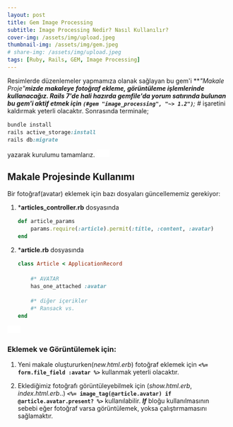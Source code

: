```yaml
---
layout: post
title: Gem Image Processing
subtitle: Image Processing Nedir? Nasıl Kullanılır?
cover-img: /assets/img/upload.jpeg
thumbnail-img: /assets/img/gem.jpeg
# share-img: /assets/img/upload.jpeg
tags: [Ruby, Rails, GEM, Image Processing]
---
```


Resimlerde düzenlemeler yapmamıza olanak sağlayan bu gem'i ***"Makale Proje"***mizde makaleye fotoğraf ekleme, görüntüleme işlemlerinde kullanacağız. Rails 7'de hali hazırda *gemfile*'da yorum satırında bulunan bu gem'i aktif etmek için ***`(#gem "image_processing", "~> 1.2")`*****; #** işaretini kaldırmak yeterli olacaktır. Sonrasında terminale;

```ruby
bundle install  
rails active_storage:install
rails db:migrate
```
yazarak kurulumu tamamlarız.
![background](/assets/img/30px.png)

## Makale Projesinde Kullanımı
Bir fotoğraf(avatar) eklemek için bazı dosyaları güncellememiz gerekiyor:
1. ***articles_controller.rb** dosyasında 
    ```ruby
    def article_params
        params.require(:article).permit(:title, :content, :avatar)
    end
    ```

2. ***article.rb** dosyasında 
    ```ruby
    class Article < ApplicationRecord

        #* AVATAR
        has_one_attached :avatar
        
        #* diğer içerikler
        #* Ransack vs.
    end
    ```
![background](/assets/img/30px.png)

### Eklemek ve Görüntülemek için:

1. Yeni makale oluştururken(*new.html.erb*) fotoğraf eklemek için **`<%= form.file_field :avatar %>`** kullanmak yeterli olacaktır.

2. Eklediğimiz fotoğrafı görüntüleyebilmek için (*show.html.erb*, *index.html.erb*..) **`<%= image_tag(@article.avatar) if @article.avatar.present? %>`** kullanılabilir. ***If*** bloğu kullanılmasının sebebi eğer fotoğraf varsa görüntülemek, yoksa çalıştırmamasını sağlamaktır.